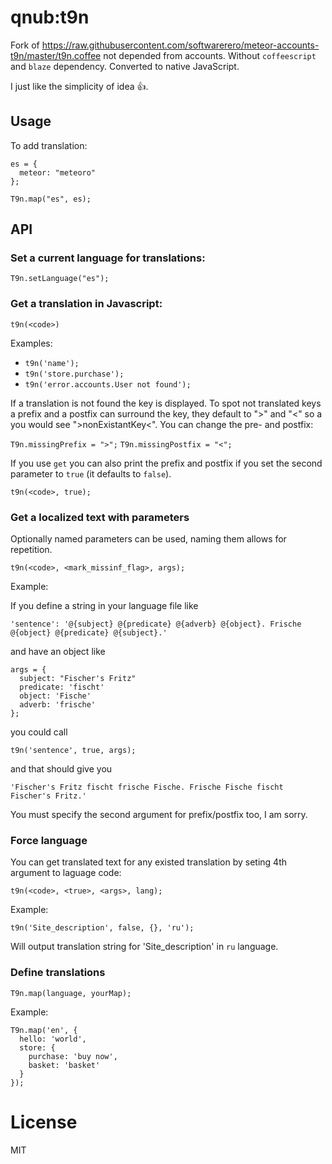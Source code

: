 # qnub:t9n

Fork of <https://raw.githubusercontent.com/softwarerero/meteor-accounts-t9n/master/t9n.coffee> not depended from accounts. Without `coffeescript` and `blaze` dependency. Converted to native JavaScript.

I just like the simplicity of idea 👍.

## Usage

To add translation:

    es = {
      meteor: "meteoro"
    };

    T9n.map("es", es);

## API

###  Set a current language for translations:

`T9n.setLanguage("es");`

### Get a translation in Javascript:

`t9n(<code>)`

Examples:

* `t9n('name');`
* `t9n('store.purchase');`
* `t9n('error.accounts.User not found');`

If a translation is not found the key is displayed. To spot not translated keys a prefix and a postfix can surround the key, they default to ">" and "<" so a you would see ">nonExistantKey<". You can change the pre- and postfix:

`T9n.missingPrefix = ">";`
`T9n.missingPostfix = "<";`

If you use `get` you can also print the prefix and postfix if you set the second parameter to `true` (it defaults to `false`).

`t9n(<code>, true);`

### Get a localized text with parameters

Optionally named parameters can be used, naming them allows for repetition.

`t9n(<code>, <mark_missinf_flag>, args);`

Example:

  If you define a string in your language file like

    'sentence': '@{subject} @{predicate} @{adverb} @{object}. Frische @{object} @{predicate} @{subject}.'

  and have an object like

    args = {
      subject: "Fischer's Fritz"
      predicate: 'fischt'
      object: 'Fische'
      adverb: 'frische'
    };

  you could call

    t9n('sentence', true, args);

  and that should give you

    'Fischer's Fritz fischt frische Fische. Frische Fische fischt Fischer's Fritz.'

  You must specify the second argument for prefix/postfix too, I am sorry.

### Force language

You can get translated text for any existed translation by seting 4th argument to laguage code:

`t9n(<code>, <true>, <args>, lang);`

Example:

    t9n('Site_description', false, {}, 'ru');

Will output translation string for 'Site_description' in `ru` language.

### Define translations

`T9n.map(language, yourMap);`

Example:

    T9n.map('en', {
      hello: 'world',
      store: {
        purchase: 'buy now',
        basket: 'basket'
      }
    });

# License

MIT

